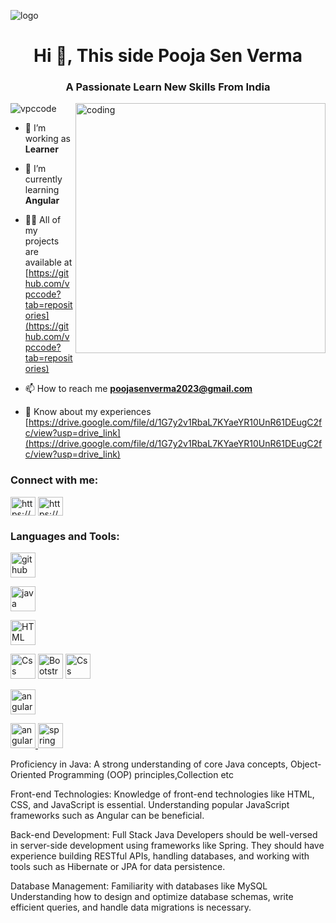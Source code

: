 ![logo](https://miro.medium.com/max/1200/1*7Z1avhm1-Xm-w7rDjySyhA.png)
<h1 align="center">Hi 👋, This side Pooja Sen Verma</h1>
<h3 align="center">A Passionate Learn New Skills From India</h3>
<img align="right" alt="coding" width="400" src="https://images.lemonly.com/wp-content/uploads/2018/08/07150313/Homebase_Thumb_v01.gif">

<p align="left"> <img src="https://komarev.com/ghpvc/?username=vpccode&label=Profile%20views&color=0e75b6&style=flat" alt="vpccode" /> </p>

- 🔭 I’m working as **Learner**

- 🌱 I’m currently learning **Angular**

- 👨‍💻 All of my projects are available at [https://github.com/vpccode?tab=repositories](https://github.com/vpccode?tab=repositories)

- 📫 How to reach me **poojasenverma2023@gmail.com**

- 📄 Know about my experiences [https://drive.google.com/file/d/1G7y2v1RbaL7KYaeYR10UnR61DEugC2fc/view?usp=drive_link](https://drive.google.com/file/d/1G7y2v1RbaL7KYaeYR10UnR61DEugC2fc/view?usp=drive_link)

<h3 align="left">Connect with me:</h3>
<p align="left">
<a href="https://linkedin.com/in/https://www.linkedin.com/in/pooja-sen-verma-1a2191277/" target="blank"><img align="center" src="https://raw.githubusercontent.com/rahuldkjain/github-profile-readme-generator/master/src/images/icons/Social/linked-in-alt.svg" alt="https://www.linkedin.com/in/pooja-sen-verma-1a2191277/" height="30" width="40" /></a>
<a href="https://instagram.com/https://www.instagram.com/pooja_sen_verma/" target="blank"><img align="center" src="https://raw.githubusercontent.com/rahuldkjain/github-profile-readme-generator/master/src/images/icons/Social/instagram.svg" alt="https://www.instagram.com/pooja_sen_verma/" height="30" width="40" /></a>
</p>

<h3 align="left">Languages and Tools:</h3>

<p><img src="https://img.icons8.com/?size=100&id=v551nqGeHhGn&format=gif" alt="github" width="40" height="40"/></p>
<p><img src="https://img.icons8.com/?size=128&id=FRRACRKRsw2s&format=png" alt="java" width="40" height="40"></p>
<p><img src="https://img.icons8.com/?size=96&id=20909&format=png" alt="HTML" width="40" height="40"></p>
<img src="https://img.icons8.com/?size=96&id=21278&format=png" alt="Css" width="40" height="40">
<img src="https://img.icons8.com/?size=128&id=ZMc42tPbG32H&format=png" alt="Bootstrap" width="40" height="40">
<img src="https://img.icons8.com/?size=160&id=0Da6k7SMq0hs&format=png" alt="Css" width="40" height="40">

<p align="left"> <a href="https://angular.io" target="_blank" rel="noreferrer">
 <img src="https://angular.io/assets/images/logos/angular/angular.svg" alt="angular" width="40" height="40"/> </a> 

<p align="left"> <a href="https://angular.io" target="_blank" rel="noreferrer">
 <img src="https://angular.io/assets/images/logos/angular/angular.svg" alt="angular" width="40" height="40"/> </a> 
<img src="https://www.vectorlogo.zone/logos/springio/springio-icon.svg" alt="spring" width="40" height="40"/> </a> </p>

<p>Proficiency in Java: A strong understanding of core Java concepts, Object-Oriented Programming (OOP) principles,Collection etc 

<p>Front-end Technologies: Knowledge of front-end technologies like HTML, CSS, and JavaScript is essential. Understanding popular JavaScript frameworks such as  Angular can be beneficial.</p>

<p>Back-end Development: Full Stack Java Developers should be well-versed in server-side development using frameworks like Spring. They should have experience building RESTful APIs, handling databases, and working with tools such as Hibernate or JPA for data persistence.</p>


<p>Database Management: Familiarity with databases like MySQL  Understanding how to design and optimize database schemas, write efficient queries, and handle data migrations is necessary.</p>

